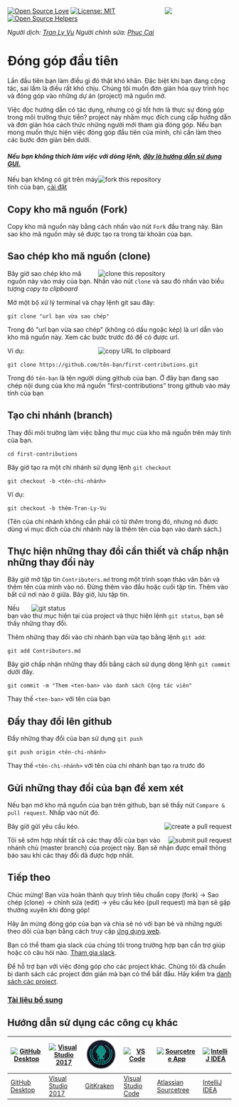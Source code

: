 [![Open Source Love](https://badges.frapsoft.com/os/v1/open-source.svg?v=103)](https://github.com/ellerbrock/open-source-badges/)
[<img align="right" width="150" src="https://firstcontributions.github.io/assets/Readme/join-slack-team.png">](https://firstcontributors.slack.com/)
[![License: MIT](https://img.shields.io/badge/License-MIT-green.svg)](https://opensource.org/licenses/MIT)
[![Open Source Helpers](https://www.codetriage.com/roshanjossey/first-contributions/badges/users.svg)](https://www.codetriage.com/roshanjossey/first-contributions)

*Người dịch: [Tran Ly Vu](https://github.com/tranlyvu)*
*Người chỉnh sửa: [Phuc Cai](https://github.com/hoangphuc05)* 

# Đóng góp đầu tiên

Lần đầu tiên bạn làm điều gì đó thật khó khăn. Đặc biệt khi bạn đang cộng tác, sai lầm là điều rất khó chịu. Chúng tôi muốn đơn giản hóa quy trình học và đóng góp vào những dự án (project) mã nguồn mở. 

Việc đọc hướng dẫn có tác dụng, nhưng có gì tốt hơn là thực sự đóng góp trong môi trường thực tiễn? project này nhằm mục đích cung cấp hướng dẫn và đơn giản hóa cách thức những người mới tham gia đóng góp. Nếu bạn mong muốn thực hiện việc đóng góp đầu tiên của mình, chỉ cần làm theo các bước đơn giản bên dưới.

#### *Nếu bạn không thích làm việc với dòng lệnh, [đây là hướng dẫn sử dụng GUI.]( #Hướng-dẫn-sử-dụng-các-công-cụ-khác )*

<img align="right" width="300" src="https://firstcontributions.github.io/assets/Readme/fork.png" alt="fork this repository" />

Nếu bạn không có git trên máy tính của bạn, [cài đặt](https://help.github.com/articles/set-up-git/)

## Copy kho mã nguồn (Fork)

Copy kho mã nguồn này bằng cách nhấn vào nút `Fork` đầu trang này. Bản sao kho mã nguồn mày sẽ được tạo ra trong tài khoản của bạn.

## Sao chép kho mã nguồn (clone)

<img align="right" width="300" src="https://firstcontributions.github.io/assets/Readme/clone.png" alt="clone this repository" />

Bây giờ sao chép kho mã nguồn này vào máy của bạn. Nhấn vào nút `clone` và sau đó nhấn vào biểu tượng *copy to clipboard*

Mở một bộ xử lý terminal và chạy lệnh git sau đây:

```
git clone "url bạn vừa sao chép"
```
Trong đó "url bạn vừa sao chép" (không có dấu ngoặc kép) là url dẫn vào kho mã nguồn này. Xem các bước trước đó để có được url.

<img align="right" width="300" src="https://firstcontributions.github.io/assets/Readme/copy-to-clipboard.png" alt="copy URL to clipboard" />

Ví dụ:
```
git clone https://github.com/tên-bạn/first-contributions.git
```
Trong đó `tên-bạn` là tên người dùng github của bạn. Ở đây bạn đang sao chép nội dung của kho mã nguồn "first-contributions" trong github vào máy tính của bạn

## Tạo chi nhánh (branch)

Thay đổi môi trường làm việc bằng thư mục của kho mã nguồn trên máy tính của bạn.

```
cd first-contributions
```
Bây giờ tạo ra một chi nhánh sử dụng lệnh `git checkout`
```
git checkout -b <tên-chi-nhánh>
```

Ví dụ:
```
git checkout -b thêm-Tran-Ly-Vu
```
(Tên của chi nhánh không cần phải có từ *thêm* trong đó, nhưng nó được dùng vì mục đích của chi nhánh này là thêm tên của bạn vào danh sách.)

## Thực hiện những thay đổi cần thiết và chấp nhận những thay đổi này

Bây giờ mở tập tin `Contributors.md` trong một trình soạn thảo văn bản và thêm tên của mình vào nó. 
Đừng thêm vào đầu hoặc cuối tập tin. Thêm vào bất cứ nơi nào ở giữa. Bây giờ, lưu tập tin.

<img align="right" width="450" src="https://firstcontributions.github.io/assets/Readme/git-status.png" alt="git status" />

Nếu bạn vào thư mục hiện tại của project và thực hiện lệnh `git status`, bạn sẽ thấy những thay đổi.

Thêm những thay đổi vào chi nhánh bạn vừa tạo bằng lệnh `git add`:

```
git add Contributors.md
```

Bây giờ chấp nhận những thay đổi bằng cách sử dụng dòng lệnh `git commit` dưới đây.
```
git commit -m "Them <ten-ban> vào danh sách Cộng tác viên"
```

Thay thế `<ten-ban>` với tên của bạn

## Đẩy thay đổi lên github

Đẩy những thay đổi của bạn sử dụng `git push`
```
git push origin <tên-chi-nhánh>
```
Thay thế `<tên-chi-nhánh>` với tên của chi nhánh bạn tạo ra trước đó

## Gửi những thay đổi của bạn để xem xét

Nếu bạn mở kho mã nguồn của bạn trên github, bạn sẽ thấy nút `Compare & pull request`. Nhấp vào nút đó.

<img style="float: right;" src="https://firstcontributions.github.io/assets/Readme/compare-and-pull.png" alt="create a pull request" />

Bây giờ gửi yêu cầu kéo.

<img style="float: right;" src="https://firstcontributions.github.io/assets/Readme/submit-pull-request.png" alt="submit pull request" />

Tôi sẽ sớm hợp nhất tất cả các thay đổi của bạn vào nhánh chủ (master branch) của project này. Bạn sẽ nhận được email thông báo sau khi các thay đổi đã được hợp nhất.

## Tiếp theo

Chúc mừng! Bạn vừa hoàn thành quy trình tiêu chuẩn copy (fork) -> Sao chép (clone) -> chỉnh sửa (edit) -> yêu cầu kéo (pull request) mà bạn sẽ gặp thường xuyên khi đóng góp!

Hãy ăn mừng đóng góp của bạn và chia sẻ nó với bạn bè và những người theo dõi của bạn bằng cách truy cập [ứng dụng web](https://roshanjossey.github.io/first-contribution/#social-share).

Bạn có thể tham gia slack của chúng tôi trong trường hợp bạn cần trợ giúp hoặc có câu hỏi nào. [Tham gia slack](https://firstcontributors.slack.com/).

Để hỗ trợ bạn với việc đóng góp cho các project khác. Chúng tôi đã chuẩn bị danh sách các project đơn giản mà bạn có thể bắt đầu. Hãy kiểm tra [danh sách các project](https://roshanjossey.github.io/first-contributions/#project-list).

### [Tài liệu bổ sung](../additional-material/git_workflow_scenarios/additional-material.md)

## Hướng dẫn sử dụng các công cụ khác

| <a href="gui-tool-tutorials/github-desktop-tutorial.md"><img alt="GitHub Desktop" src="https://desktop.github.com/images/desktop-icon.svg" width="100"></a> | <a href="gui-tool-tutorials/github-windows-vs2017-tutorial.md"><img alt="Visual Studio 2017" src="https://upload.wikimedia.org/wikipedia/commons/c/cd/Visual_Studio_2017_Logo.svg" width="100"></a> | <a href="gui-tool-tutorials/gitkraken-tutorial.md"><img alt="GitKraken" src="./assets/gk-icon.png" width="100"></a> | <a href="gui-tool-tutorials/github-windows-vs-code-tutorial.md"><img alt="VS Code" src="https://upload.wikimedia.org/wikipedia/commons/2/2d/Visual_Studio_Code_1.18_icon.svg" width=100></a> | <a href="gui-tool-tutorials/sourcetree-macos-tutorial.md"><img alt="Sourcetree App" src="https://wac-cdn.atlassian.com/dam/jcr:81b15cde-be2e-4f4a-8af7-9436f4a1b431/Sourcetree-icon-blue.svg" width=100></a> | <a href="gui-tool-tutorials/github-windows-intellij-tutorial.md"><img alt="IntelliJ IDEA" src="https://upload.wikimedia.org/wikipedia/commons/d/d5/IntelliJ_IDEA_Logo.svg" width=100></a> |
| ----------------------------------------------------------------------------------------------------------------------------------------------------------- | --------------------------------------------------------------------------------------------------------------------------------------------------------------------------------------------------- | ------------------------------------------------------------------------------------------------------------------- | -------------------------------------------------------------------------------------------------------------------------------------------------------------------------------------------- | ------------------------------------------------------------------------------------------------------------------------------------------------------------------------------------------------------------ | ----------------------------------------------------------------------------------------------------------------------------------------------------------------------------------------- |
| [GitHub Desktop](gui-tool-tutorials/github-desktop-tutorial.md)                                                                                             | [Visual Studio 2017](gui-tool-tutorials/github-windows-vs2017-tutorial.md)                                                                                                                          | [GitKraken](gui-tool-tutorials/gitkraken-tutorial.md)                                                               | [Visual Studio Code](gui-tool-tutorials/github-windows-vs-code-tutorial.md)                                                                                                                  | [Atlassian Sourcetree](gui-tool-tutorials/sourcetree-macos-tutorial.md)                                                                                                                                      | [IntelliJ IDEA](gui-tool-tutorials/github-windows-intellij-tutorial.md)                                                                                                                   |

